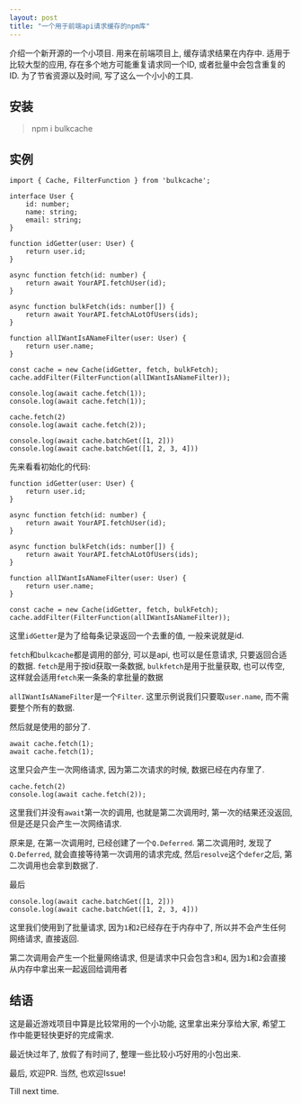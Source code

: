 ```yaml
---
layout: post
title: "一个用于前端api请求缓存的npm库"
---
```



介绍一个新开源的一个小项目. 用来在前端项目上, 缓存请求结果在内存中. 适用于比较大型的应用, 存在多个地方可能重复请求同一个ID, 或者批量中会包含重复的ID. 为了节省资源以及时间, 写了这么一个小小的工具.

## 安装
> npm i bulkcache

## 实例

```
import { Cache, FilterFunction } from 'bulkcache';

interface User {
    id: number;
    name: string;
    email: string;
}

function idGetter(user: User) {
    return user.id;
}

async function fetch(id: number) {
    return await YourAPI.fetchUser(id);
}

async function bulkFetch(ids: number[]) {
    return await YourAPI.fetchALotOfUsers(ids);
}

function allIWantIsANameFilter(user: User) {
    return user.name;
}

const cache = new Cache(idGetter, fetch, bulkFetch);
cache.addFilter(FilterFunction(allIWantIsANameFilter));

console.log(await cache.fetch(1)); 
console.log(await cache.fetch(1)); 

cache.fetch(2)
console.log(await cache.fetch(2));

console.log(await cache.batchGet([1, 2]))
console.log(await cache.batchGet([1, 2, 3, 4]))
```


先来看看初始化的代码:
```
function idGetter(user: User) {
    return user.id;
}

async function fetch(id: number) {
    return await YourAPI.fetchUser(id);
}

async function bulkFetch(ids: number[]) {
    return await YourAPI.fetchALotOfUsers(ids);
}

function allIWantIsANameFilter(user: User) {
    return user.name;
}

const cache = new Cache(idGetter, fetch, bulkFetch);
cache.addFilter(FilterFunction(allIWantIsANameFilter));
```	

这里`idGetter`是为了给每条记录返回一个去重的值, 一般来说就是id.

`fetch`和`bulkcache`都是调用的部分, 可以是api, 也可以是任意请求, 只要返回合适的数据. `fetch`是用于按id获取一条数据, `bulkfetch`是用于批量获取, 也可以传空, 这样就会适用`fetch`来一条条的拿批量的数据

`allIWantIsANameFilter`是一个`Filter`. 这里示例说我们只要取`user.name`, 而不需要整个所有的数据.


然后就是使用的部分了.
```
await cache.fetch(1); 
await cache.fetch(1);
```
这里只会产生一次网络请求, 因为第二次请求的时候, 数据已经在内存里了.


```
cache.fetch(2)
console.log(await cache.fetch(2));
```
这里我们并没有`await`第一次的调用, 也就是第二次调用时, 第一次的结果还没返回, 但是还是只会产生一次网络请求.

原来是, 在第一次调用时, 已经创建了一个`Q.Deferred`. 第二次调用时, 发现了`Q.Deferred`, 就会直接等待第一次调用的请求完成, 然后`resolve`这个`defer`之后, 第二次调用也会拿到数据了.


最后
```
console.log(await cache.batchGet([1, 2]))
console.log(await cache.batchGet([1, 2, 3, 4]))
```
这里我们使用到了批量请求, 因为`1`和`2`已经存在于内存中了, 所以并不会产生任何网络请求, 直接返回.

第二次调用会产生一个批量网络请求, 但是请求中只会包含`3`和`4`, 因为`1`和`2`会直接从内存中拿出来一起返回给调用者


## 结语
这是最近游戏项目中算是比较常用的一个小功能, 这里拿出来分享给大家, 希望工作中能更轻快更好的完成需求.

最近快过年了, 放假了有时间了, 整理一些比较小巧好用的小包出来.

最后, 欢迎PR. 当然, 也欢迎Issue!

Till next time.
